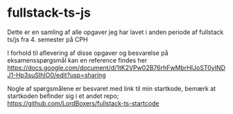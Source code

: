# fullstack-ts-js

Dette er en samling af alle opgaver jeg har lavet i anden periode af fullstack ts/js fra 4. semester på CPH

I forhold til aflevering af disse opgaver og besvarelse på eksamensspørgsmål kan en reference findes her
https://docs.google.com/document/d/1tK2VPw02B76rhFwMbrHIJoST0yINDJ1-Hp3suSIhIO0/edit?usp=sharing

Nogle af spørgsmålene er besvaret med link til min startkode, bemærk at startkoden befinder sig i et andet repo;
https://github.com/LordBoxers/fullstack-ts-startcode
